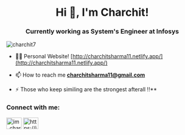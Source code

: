 <h1 align="center">Hi 👋, I'm Charchit!</h1>
<h3 align="center">Currently working as System's Engineer at Infosys</h3>

<p align="left"> <img src="https://komarev.com/ghpvc/?username=charchit7&label=Profile%20views&color=0e75b6&style=flat" alt="charchit7" /> </p>

- 👨‍💻 Personal Website! [http://charchitsharma11.netlify.app/](http://charchitsharma11.netlify.app/)

- 📫 How to reach me **charchitsharma11@gmail.com**

- ⚡ Those who keep similing are the strongest afterall !!**

<h3 align="left">Connect with me:</h3>
<p align="left">
<a href="https://twitter.com/im_charchit" target="blank"><img align="center" src="https://img.shields.io/badge/Twitter-1DA1F2?style=for-the-badge&logo=twitter&logoColor=white" alt="im_charchit" height="30" width="40" /></a>
<a href="https://instagram.com/https://instagram.com/charchits7" target="blank"><img align="center" src="https://img.shields.io/badge/Instagram-E4405F?style=for-the-badge&logo=instagram&logoColor=white" alt="https://instagram.com/charchits7" height="30" width="40" /></a>
</p>

